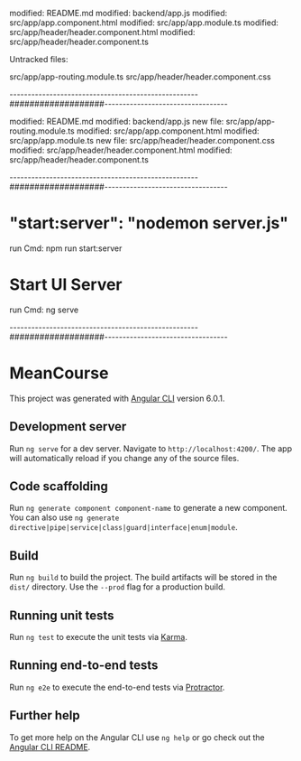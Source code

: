modified:   README.md
modified:   backend/app.js
modified:   src/app/app.component.html
modified:   src/app/app.module.ts
modified:   src/app/header/header.component.html
modified:   src/app/header/header.component.ts

Untracked files:

src/app/app-routing.module.ts
src/app/header/header.component.css

----------------------------------------------------###################----------------------------------

modified:   README.md
modified:   backend/app.js
new file:   src/app/app-routing.module.ts
modified:   src/app/app.component.html
modified:   src/app/app.module.ts
new file:   src/app/header/header.component.css
modified:   src/app/header/header.component.html
modified:   src/app/header/header.component.ts
		
----------------------------------------------------###################----------------------------------

# "start:server": "nodemon server.js"
run Cmd: npm run start:server

# Start UI Server
run Cmd: ng serve

----------------------------------------------------###################----------------------------------

# MeanCourse

This project was generated with [Angular CLI](https://github.com/angular/angular-cli) version 6.0.1.

## Development server

Run `ng serve` for a dev server. Navigate to `http://localhost:4200/`. The app will automatically reload if you change any of the source files.

## Code scaffolding

Run `ng generate component component-name` to generate a new component. You can also use `ng generate directive|pipe|service|class|guard|interface|enum|module`.

## Build

Run `ng build` to build the project. The build artifacts will be stored in the `dist/` directory. Use the `--prod` flag for a production build.

## Running unit tests

Run `ng test` to execute the unit tests via [Karma](https://karma-runner.github.io).

## Running end-to-end tests

Run `ng e2e` to execute the end-to-end tests via [Protractor](http://www.protractortest.org/).

## Further help

To get more help on the Angular CLI use `ng help` or go check out the [Angular CLI README](https://github.com/angular/angular-cli/blob/master/README.md).
